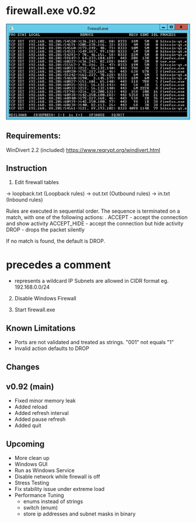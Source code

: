 firewall.exe v0.92
==================

![](screenshot.png)



Requirements:
-------------

  WinDivert 2.2 (included)
  https://www.reqrypt.org/windivert.html



Instruction
-----------

1. Edit firewall tables

  -> loopback.txt (Loopback rules)
  -> out.txt (Outbound rules)
  -> in.txt (Inbound rules)

  Rules are executed in sequential order.
  The sequence is terminated on a match,
  with one of the following actions:
.
      ACCEPT      - accept the connection and show activity
      ACCEPT_HIDE - accept the connection but hide activity
      DROP        - drops the packet silently

  If no match is found, the default is DROP.

  # precedes a comment
  * represents a wildcard
  IP Subnets are allowed in CIDR format eg. 192.168.0.0/24

2. Disable Windows Firewall

3. Start firewall.exe



Known Limitations
-----------------

* Ports are not validated and treated as strings.
    "001" not equals "1"
* Invalid action defaults to DROP



Changes
-------

v0.92 (main)
-----

* Fixed minor memory leak
* Added reload
* Added refresh interval
* Added pause refresh
* Added quit



Upcoming
--------

* More clean up
* Windows GUI
* Run as Windows Service
* Disable network while firewall is off
* Stress Testing
* Fix stability issue under extreme load
* Performance Tuning
  * enums instead of strings
  * switch (enum)
  * store ip addresses and subnet masks in binary